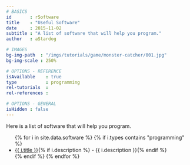 ```yaml
---
# BASICS
id       : rSoftware
title    : "Useful Software"
date     : 2015-11-02
subtitle : "A list of software that will help you program."
author   : aStardog

# IMAGES
bg-img-path  : "/imgs/tutorials/game/monster-catcher/001.jpg"
bg-img-scale : 250%

# OPTIONS - REFERENCE
isAvailable    : true
type           : programming
rel-tutorials  : 
rel-references : 

# OPTIONS - GENERAL
isHidden : false
---
```

Here is a list of software that will help you program.

<ul>
{% for i in site.data.software %}
	{% if i.types contains "programming" %}
		<li><a href="{{ i.homepage }}">{{ i.title }}</a>{% if i.description %} - {{ i.description }}{% endif %}</li>
	{% endif %}
{% endfor %}
</ul>